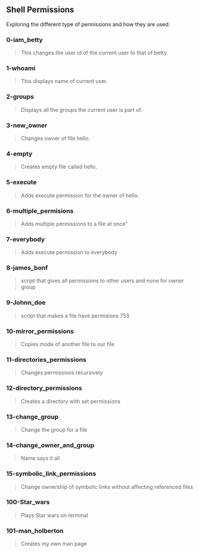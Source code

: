 ## Shell Permissions
Exploring the different type of permissions and how they are used.


### 0-iam_betty
> This changes the user id of the current user to that of betty.

### 1-whoami 
> This displays name of current user.

### 2-groups 
> Displays all the groups the current user is part of.

### 3-new_owner 
> Changes owner of file hello.

### 4-empty
> Creates empty file called hello.

### 5-execute
> Adds execute permission for the owner of hello.

### 6-multiple_permisions 
> Adds multiple permissions to a file at once"

### 7-everybody 
> Adds execute permission to everybody

### 8-james_bonf 
> script that gives all permissions to other users and none for owner group

### 9-Johnn_doe
> script that makes a file have permisions 753

### 10-mirror_permissions
> Copies mode of another file to our file

### 11-directories_permissions 
> Changes permissions recursively

### 12-directory_permissions 
> Creates a directory with set permissions

### 13-change_group
> Change the group for a file

### 14-change_owner_and_group
> Name says it all

### 15-symbolic_link_permissions 
> Change ownership of symbolic links without affecting referenced files

### 100-Star_wars 
> Plays Star wars on terminal

### 101-man_holberton 
> Creates my own man page

